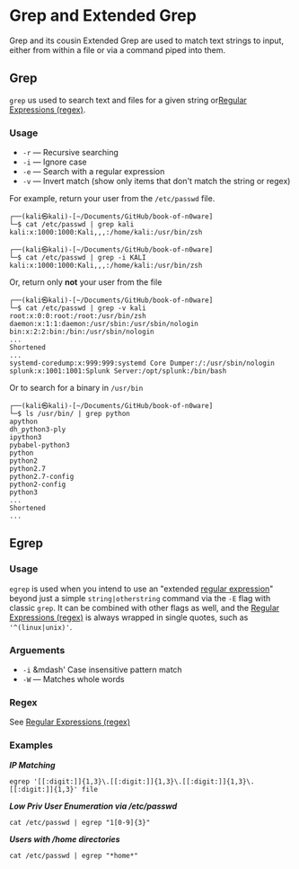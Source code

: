 # Grep and Extended Grep
Grep and its cousin Extended Grep are used to match text strings to input, either from within a file or via a command piped into them. 

## Grep
`grep` us used to search text and files for a given string or[Regular Expressions (regex)](../../../Knowledge%20Base/Concepts/Regular%20Expressions%20(regex).md). 

### Usage

- `-r` &mdash; Recursive searching
- `-i` &mdash; Ignore case
- `-e` &mdash; Search with a regular expression
- `-v` &mdash; Invert match (show only items that don't match the string or regex)

For example, return your user from the `/etc/passwd` file. 

```
┌──(kali㉿kali)-[~/Documents/GitHub/book-of-n0ware]
└─$ cat /etc/passwd | grep kali
kali:x:1000:1000:Kali,,,:/home/kali:/usr/bin/zsh

┌──(kali㉿kali)-[~/Documents/GitHub/book-of-n0ware]
└─$ cat /etc/passwd | grep -i KALI
kali:x:1000:1000:Kali,,,:/home/kali:/usr/bin/zsh
```

Or, return only **not** your user from the file

```
┌──(kali㉿kali)-[~/Documents/GitHub/book-of-n0ware]
└─$ cat /etc/passwd | grep -v kali
root:x:0:0:root:/root:/usr/bin/zsh
daemon:x:1:1:daemon:/usr/sbin:/usr/sbin/nologin
bin:x:2:2:bin:/bin:/usr/sbin/nologin
...
Shortened
...
systemd-coredump:x:999:999:systemd Core Dumper:/:/usr/sbin/nologin
splunk:x:1001:1001:Splunk Server:/opt/splunk:/bin/bash
```

Or to search for a binary in `/usr/bin`
```
┌──(kali㉿kali)-[~/Documents/GitHub/book-of-n0ware]
└─$ ls /usr/bin/ | grep python
apython
dh_python3-ply
ipython3
pybabel-python3
python
python2
python2.7
python2.7-config
python2-config
python3
...
Shortened
...
```

## Egrep
### Usage
`egrep` is used when you intend to use an "extended [regular expression](../../../Knowledge%20Base/Concepts/Regular%20Expressions%20(regex).md)" beyond just a simple `string|otherstring` command via the `-E` flag with classic `grep`. It can be combined with other flags as well, and the [Regular Expressions (regex)](../../../Knowledge%20Base/Concepts/Regular%20Expressions%20(regex).md) is always wrapped in single quotes, such as `'^(linux|unix)'`.

### Arguements
- `-i` &mdash' Case insensitive pattern match
- `-W` &mdash; Matches whole words

### Regex

See [Regular Expressions (regex)](../../../Knowledge%20Base/Concepts/Regular%20Expressions%20(regex).md)


### Examples
***IP Matching***
```
egrep '[[:digit:]]{1,3}\.[[:digit:]]{1,3}\.[[:digit:]]{1,3}\.[[:digit:]]{1,3}' file
```
***Low Priv User Enumeration via /etc/passwd***
```
cat /etc/passwd | egrep "1[0-9]{3}"
```
***Users with /home directories***
```
cat /etc/passwd | egrep "*home*"
```